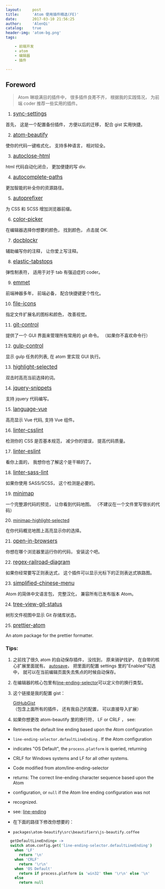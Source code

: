```yaml
---
layout:     post
title:      'Atom 使用插件精选(FE)'
date:       2017-03-10 21:56:25
author:     'AlenQi'
catalog:    true
header-img: 'atom-bg.png'
tags:

    - 前端开发
    - atom
    - 编辑器
    - 插件

---
```


## Foreword

> Atom 琳琅满目的插件中， 很多插件良莠不齐， 根据我的实践情况， 为前端 coder 推荐一些实用的插件。 

1. <big>[sync-settings](https://atom.io/packages/sync-settings)</big>

首先， 这是一个配置备份插件， 方便以后的迁移， 配合 gist 实用快捷。 

2. <big>[atom-beautify](https://atom.io/packages/atom-beautify)</big>

使你的代码一键格式化， 支持多种语言， 相对较全。 

3. <big>[autoclose-html](https://atom.io/packages/autoclose-html)</big>

html 代码自动化闭合， 更加便捷的写 div.

4. <big>[autocomplete-paths](https://atom.io/packages/autocomplete-paths)</big>

更加智能的补全你的资源路径。 

5. <big>[autoprefixer](https://atom.io/packages/autoprefixer)</big>

为 CSS 和 SCSS 增加浏览器前缀。 

6. <big>[color-picker](https://atom.io/packages/color-picker)</big>

在编辑器选择你想要的颜色， 找到颜色， 点击就 OK.

7. <big>[docblockr](https://atom.io/packages/docblockr)</big>

辅助编写你的注释， 让你爱上写注释。 

8. <big>[elastic-tabstops](https://atom.io/packages/elastic-tabstops)</big>

弹性制表符， 适用于对于 tab 有强迫症的 coder。 

9. <big>[emmet](https://atom.io/packages/emmet)</big>

前端神器多年， 前端必备， 配合快捷键更个性化。 

10. <big>[file-icons](https://atom.io/packages/file-icons)</big>

指定文件扩展名的图标和颜色， 改善视觉。 

11. <big>[git-control](https://atom.io/packages/git-control)</big>

提供了一个 GUI 界面来管理所有常用的 git 命令。 （如果你不喜欢命令行）

12. <big>[gulp-control](https://zhuanlan.zhihu.com/p/24753739)</big>

显示 gulp 任务的列表, 在 atom 里实现 GUI 执行。 

13. <big>[highlight-selected](https://atom.io/packages/highlight-selected)</big>

双击时高亮当前选择的词。 

14. <big>[jquery-snippets](https://atom.io/packages/jquery-snippets)</big>

支持 jquery 代码编写。 

15. <big>[language-vue](https://atom.io/packages/language-vue)</big>

高亮显示 Vue 代码, 支持 Vue 组件。 

16. <big>[linter-csslint](https://atom.io/packages/linter-csslint)</big>

检测你的 CSS 是否基本规范， 减少你的错误， 提高代码质量。 

17. <big>[linter-eslint](https://atom.io/packages/linter-eslint)</big>

看你上面的， 我想你也了解这个是干嘛的了。 

18. <big>[linter-sass-lint](https://atom.io/packages/linter-sass-lint)</big>

如果你使用 SASS/SCSS， 这个检测是必要的。 

19. <big>[minimap](https://atom.io/packages/minimap)</big>

一个完整源代码的预览， 让你看到代码地图。 （不建议在一个文件里写很长的代码）

20. [minimap-highlight-selected](https://atom.io/packages/minimap-highlight-selected)</big>

在你代码概览地图上高亮显示你的选择。 

21. <big>[open-in-browsers](https://atom.io/packages/open-in-browsers)</big>

你想在哪个浏览器里运行你的代码， 安装这个吧。 

22. <big>[regex-railroad-diagram](https://atom.io/packages/regex-railroad-diagram)</big>

如果你经常要写正则表达式， 这个插件可以显示光标下的正则表达式铁路图。 

23. <big>[simplified-chinese-menu](https://atom.io/packages/simplified-chinese-menu)</big>

Atom 的简体中文语言包， 完整汉化， 兼容所有已发布版本 Atom。 

24. <big>[tree-view-git-status](https://atom.io/packages/tree-view-git-status)</big>

树形文件视图中显示 Git 存储库状态。 

25. <big>[prettier-atom](https://atom.io/packages/prettier-atom)</big>

An atom package for the prettier formatter.

### Tips:

1. 之前找了很久 atom 的自动保存插件， 没找到， 原来骑驴找驴， 在自带的核心扩展里面就有。 [autosave](https://atom.io/packages/autosave)， 把里面的配置 settings 里的"Enabled"勾选中， 就可以在当前编辑页面失去焦点的时候自动保存。 

2. 在编辑器的核心包里有[line-ending-selector](https://atom.io/packages/line-ending-selector)可以定义你的换行类型。 

3. 这个链接是我的配置 gist： 

   [GitHubGist](https://gist.github.com/AlenQi/e84eca296c2a5f274234e3212f8a6736)（包含上面所有的插件， 还有我自己的配置， 可以直接导入扩展）

4. 如果你想更改 atom-beautify 里的换行符， LF or CRLF ， see:

- Retrieves the default line ending based upon the Atom configuration

- `line-ending-selector.defaultLineEnding` . If the Atom configuration

- indicates "OS Default", the `process.platform` is queried, returning

- CRLF for Windows systems and LF for all other systems.

- Code modified from atom/line-ending-selector

- returns: The correct line-ending character sequence based upon the Atom

- configuration, or `null` if the Atom line ending configuration was not

- recognized.

- see: [line-ending](https://github.com/atom/line-ending-selector/blob/master/lib/main.js)

- 在下面的路径下修改你想要的： 

- `packages\atom-beautify\src\beautifiers\js-beautify.coffee` 

  

```coffee
  getDefaultLineEnding= ->
  switch atom.config.get('line-ending-selector.defaultLineEnding')
    when 'LF'
      return '\n'
    when 'CRLF'
      return '\r\n'
    when 'OS Default'
      return if process.platform is 'win32' then '\r\n' else '\n'
    else
      return null
  ```

